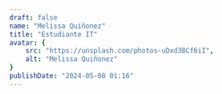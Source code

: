 ```yaml
---
draft: false
name: "Melissa Quiñonez"
title: "Estudiante IT"
avatar: {
    src: "https://unsplash.com/photos-uDxd3BCf6iI",
    alt: "Melissa Quiñonez"
}
publishDate: "2024-05-08 01:16"
---
```

